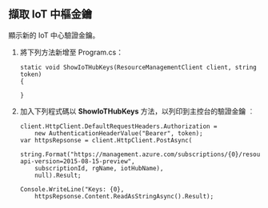 ## 擷取 IoT 中樞金鑰

顯示新的 IoT 中心驗證金鑰。

1. 將下列方法新增至 Program.cs：

    ```
    static void ShowIoTHubKeys(ResourceManagementClient client, string token)
    {
    
    }
    ```

2. 加入下列程式碼以 **ShowIoTHubKeys** 方法，以列印到主控台的驗證金鑰 ︰

    ```
    client.HttpClient.DefaultRequestHeaders.Authorization = 
        new AuthenticationHeaderValue("Bearer", token);
    var httpsRepsonse = client.HttpClient.PostAsync(
        string.Format("https://management.azure.com/subscriptions/{0}/resourcegroups/{1}/providers/Microsoft.devices/IotHubs/{2}/listKeys?api-version=2015-08-15-preview", 
        subscriptionId, rgName, iotHubName),
        null).Result;
    
    Console.WriteLine("Keys: {0}, 
        httpsRepsonse.Content.ReadAsStringAsync().Result);
    ```


